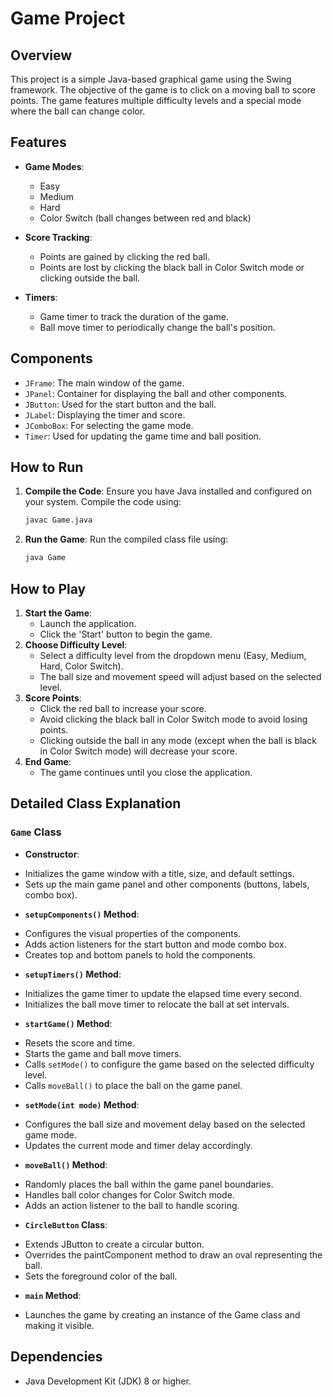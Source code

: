 # Game Project

## Overview

This project is a simple Java-based graphical game using the Swing framework. The objective of the game is to click on a moving ball to score points. The game features multiple difficulty levels and a special mode where the ball can change color.

## Features

- **Game Modes**: 
  - Easy
  - Medium
  - Hard
  - Color Switch (ball changes between red and black)

- **Score Tracking**: 
  - Points are gained by clicking the red ball.
  - Points are lost by clicking the black ball in Color Switch mode or clicking outside the ball.

- **Timers**:
  - Game timer to track the duration of the game.
  - Ball move timer to periodically change the ball's position.

## Components

- `JFrame`: The main window of the game.
- `JPanel`: Container for displaying the ball and other components.
- `JButton`: Used for the start button and the ball.
- `JLabel`: Displaying the timer and score.
- `JComboBox`: For selecting the game mode.
- `Timer`: Used for updating the game time and ball position.

## How to Run

1. **Compile the Code**: Ensure you have Java installed and configured on your system. Compile the code using:
   ```bash
   javac Game.java
   ```
2. **Run the Game**: Run the compiled class file using:
   ```bash
   java Game
   ```
## How to Play
1. **Start the Game**:
   * Launch the application.
   * Click the 'Start' button to begin the game.
2. **Choose Difficulty Level**:
   * Select a difficulty level from the dropdown menu (Easy, Medium, Hard, Color Switch).
   * The ball size and movement speed will adjust based on the selected level.
3. **Score Points**:
   * Click the red ball to increase your score.
   * Avoid clicking the black ball in Color Switch mode to avoid losing points.
   * Clicking outside the ball in any mode (except when the ball is black in Color Switch mode) will decrease your score.
4. **End Game**:
   * The game continues until you close the application.
## Detailed Class Explanation
### `Game` Class
- **Constructor**:
* Initializes the game window with a title, size, and default settings.
* Sets up the main game panel and other components (buttons, labels, combo box).
- **`setupComponents()` Method**:
* Configures the visual properties of the components.
* Adds action listeners for the start button and mode combo box.
* Creates top and bottom panels to hold the components.
- **`setupTimers()` Method**:
* Initializes the game timer to update the elapsed time every second.
* Initializes the ball move timer to relocate the ball at set intervals.
- **`startGame()` Method**:
* Resets the score and time.
* Starts the game and ball move timers.
* Calls `setMode()` to configure the game based on the selected difficulty level.
* Calls `moveBall()` to place the ball on the game panel.
- **`setMode(int mode)` Method**:
* Configures the ball size and movement delay based on the selected game mode.
* Updates the current mode and timer delay accordingly.
- **`moveBall()` Method**:
* Randomly places the ball within the game panel boundaries.
* Handles ball color changes for Color Switch mode.
* Adds an action listener to the ball to handle scoring.
- **`CircleButton` Class**:
* Extends JButton to create a circular button.
* Overrides the paintComponent method to draw an oval representing the ball.
* Sets the foreground color of the ball.
- **`main` Method**:
* Launches the game by creating an instance of the Game class and making it visible.
## Dependencies
* Java Development Kit (JDK) 8 or higher.
